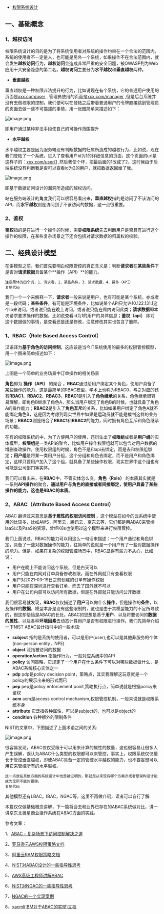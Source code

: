 - [权限系统设计](https://juejin.cn/post/6941734947551969288)



## 一、基础概念

### 1、越权访问

权限系统设计的目的是为了将系统使用者对系统的操作约束在一个合法的范围内，系统的使用者不一定是人，也可能是另外一个系统，如果操作不在合法范围内，就会发生**越权访问**行为，**越权访问**会造成非常严重的安全问题，被OWASP列为Web应用十大安全隐患的第二名。**越权访问**主要分为**水平越权**和**垂直越权**两种。

- **垂直越权**

垂直越权是一种权限非法提升的行为，比如说现在有个系统，它的普通用户使用的页面是[xxx.com/user](http://xxx.com/user) , 管理员使用的页面是[xxx.com/manager](http://xxx.com/manager) ,但是后台系统并没有去做权限的控制，我们便可以在登陆之后带着普通用户的令牌直接跳到管理员的页面去做一些不可描述的事情，用一张图简单来描述如下：

![image.png](https://p3-juejin.byteimg.com/tos-cn-i-k3u1fbpfcp/c06f5b17ffe1472d85395ae58df716a8~tplv-k3u1fbpfcp-watermark.image)

即用户通过某种非法手段使自己的可操作范围提升

- **水平越权**

水平越权主要是因为服务端没有判断数据的归属所造成的越权行为，比如说，现在我们登陆了一个系统，进入了查看用户id为1的详细信息的页面，这个页面的url是这样子的：[xxx.com/user/1](http://xxx.com/user/1) ,然后我使个坏，把最后面的1改成了2，这时候由于后端系统没有判断我是否可以查看id为2的用户，就把数据返回给了我。

![image.png](https://p1-juejin.byteimg.com/tos-cn-i-k3u1fbpfcp/2492d54bdb2b49b0a105c08eb9873339~tplv-k3u1fbpfcp-watermark.image)

即基于数据访问设计的漏洞所造成的越权访问。

站在服务端设计的角度我们可以很容易看出来，**垂直越权**指的是访问了不该访问的API，而**水平越权**则是访问到了不该访问的数据，这一点很重要。

### 2、鉴权

**鉴权**指的是在进行一个操作的时候，需要**权限系统**先去判断用户是否具有进行这个操作的权限，在某些复杂场景之下还会包括对请求数据的归属权的校验。

## 二、经典设计模型

在讲模型之前，我们首先要明白权限管控的真正含义是：判断**请求者**在**某些条件**下是否对**请求数据**具备某个**操作（API）**的能力。

```
注意黑体的四个词，1、请求者，2、某些条件，3、请求数据，4、操作（API）
复制代码
```

我们一个一个来解释一下，**请求者**一般来说是用户，也有可能是某个系统，亦或者是一段代码；**某些条件**，有可能是环境条件，比如说某个API只允许10.122.131.1这个ip来访问，或者说只能在晚上访问，或者说只能在周内访问此类；**请求数据**即本次请求要求操作的数据，比如说查看id为1的用户的具体信息；**鉴权（api）** 即对这个数据做的事情，是查看还是还是修改，注意修改其实也包含了删除。

### 1、RBAC（Role Based Access Control）

汉语译为**基于角色的访问控制**，这应该是当今IT系统使用的最多的权限管控模型，用一个图来简单描述如下：

![image.png](https://p6-juejin.byteimg.com/tos-cn-i-k3u1fbpfcp/196f8119574a4579acd83b6d52950ee6~tplv-k3u1fbpfcp-watermark.image)

上图是一个简单的业务场景中订单操作的相关场景

**角色**即为 **操作（API）** 的聚合 ，**RBAC**通过给用户绑定某个角色，使用户具备了某些操作的能力，这是最简单的RBAC模型，学术上也称为RBAC0，与之对应的还有**RBAC1**、**RBAC2**、**RBAC3**，**RBAC1**是引入了**角色继承**的关系，角色继承很容易理解，即角色B继承了角色A，那么当用户绑定了角色B的时候，也就具备了角色A的操作能力；**RBAC2**是引入了**角色互斥**的关系，比如如果用户绑定了角色A就不能绑定角色B，这是因为考虑到现实世界中如果是运动员就不能是裁判这样的业务场景；**RBAC3**则是结合了**RBAC1**和**RBAC2**的能力，同时拥有角色互斥和角色继承的功能。

在有的权限系统的中，为了方便用户的使用，还衍生出了**权限组**或者是**用户组**的实体模型，**权限组**是一类API的聚合，比如用户操作权限组就可以包含对用户数据的增删查改操作，使用权限组的时候，角色不是和api去绑定，而是去和权限组绑定；**用户组**是将某一类用户分组，这个分组和角色去绑定，而不是用户和角色绑定，这样只要用户加入了这个组，就具备了某些操作权限，现实世界中这个组也有可能是公司部门等实体。

我们可以看出来，在**RBAC**中，不管实体怎么变，**角色（Role）** 的本质其实就是一系列**API操作**的聚合，**通过用户与角色的直接或者间接绑定，使用户具备了某些操作的能力，这也是RBAC的本质**。

### 2、ABAC（Attribute Based Access Control）

ABAC 翻译过来意思是**基于属性的权限访问控制** ，这个模型在如今的云系统中使用的比较多，比如AWS，阿里云，腾讯云，京东云等，它们都是用ABAC来管控IaaS以及PaaS的资源，曾经K8s也使用过这个模型来进行权限管控。

我们上面说过，RBAC的能力可以用这么一句话来描述：一个用户通过和角色绑定，具备了一些对数据操作的能力，往简单的说就是一个用户有了一些对数据操作的能力。但是，如果在复杂的权限管控场景中，RBAC显得有些力不从心，比如说：

- 用户在晚上不能访问这个系统，但是白天可以
- 用户只能在内网对订单具备修改权限，而在外网就只有查看权限
- 用户对2021-03-19日之前创建的订单有操作权限
- 用户只能在深圳进行查看订单，而去了国外就不可以
- 用户在公司内部可以访问所有数据，但是在外部就只能访问公开数据

我们很容易就发现，**RBAC**仅仅描述了**用户**可以做什么**操作**，但是操作的**条件**，以及操作的**数据**，模型本身是没有这些限制的，这也是由于其模型能力的不足所导致的，但这却恰恰是ABAC的长处，ABAC的思想是基于**用户**、以及将要访问的**数据的属性**、以及各种**环境因素**去动态计算用户是否有权限进行操作。我们先简单介绍一下NIST ABAC设计指引中的一些术语:

- **subject** 指的是系统的使用者，可以是用户(user),也可以是其他非服务的个体(non-person entity，NPE)
- **object** 泛指被访问的数据
- **operation/action** 指操作行为，一般对应系统中的API
- **policy** 访问策略，它规定了一个用户在什么条件下可以对哪些数据做什么，是ABAC系统核心实体之一
- **pdp** pdp是policy decision point，策略点，其实我理解这玩意就是一个policy的展示出来的形式而已
- **pep** pep是policy enforcement point,策略执行点，简单说就是根据policy来鉴权
- **acm** acm是access control mechanism,权限管控机制，一般来说就是权限系统本身
- **attribute** 它泛指各种属性，可以是subject的，也可以是object的
- **condition** 各种额外的限制条件

NIST的文章中，下图描述了上面术语之间的关系:

![image.png](https://p1-juejin.byteimg.com/tos-cn-i-k3u1fbpfcp/5fe95216d4f74b0c947fec5304b9802b~tplv-k3u1fbpfcp-watermark.image)

很容易发现，ABAC仅仅受限于可以用来计算的属性的数量，这也很容易让很多人产生误解，误认为ABAC什么类型的权限都可以来管控，事实上，权限系统仅仅擅长于管控垂直越权，即使ABAC具备一定的管控水平越权的能力，也不要妄想可以用它来管控所有的水平越权。

```
这一点放在其他方面的系统设计中也是被证明的，那就是从来没有哪个方案亦或者是架构设计能成为无所不能的银弹。
复制代码
```

其他模型还有LBAC，IBAC，NGAC等，这里不再做介绍，读者可以自行了解

本篇仅仅做基础概念讲解，下一篇将会去和业界已存在的ABAC系统做对比，讲一讲京东北极星商业操作系统在ABAC方面的实践。

参考文章：

1、[ABAC - 复杂场景下访问控制解决之道](https://www.jianshu.com/p/e596f3b5d53e)

2、[亚马逊云AWS权限策略文档](https://docs.amazonaws.cn/IAM/latest/UserGuide/reference_policies_elements_action.html)

3、[阿里云RAM权限策略文档](https://help.aliyun.com/document_detail/93732.html?spm=a2c4g.11186623.6.595.342b4bbeTombHZ)

4、[NIST对ABAC设计的一些指导性思考](https://nvlpubs.nist.gov/nistpubs/specialpublications/NIST.SP.800-162.pdf)

5、[AWS高级工程师讲解ABAC](https://www.youtube.com/watch?v=Iq_hDc385t4&t=2378s)

6、[NIST对NGAC的一些指导性思考](https://tsapps.nist.gov/publication/get_pdf.cfm?pub_id=922332)

7、[NGAC的一个实现案例](https://github.com/PM-Master)

8、[xacml(IBM对于ABAC的实现)文档](https://www.axiomatics.com/blog/understanding-xacml-combining-algorithms/)